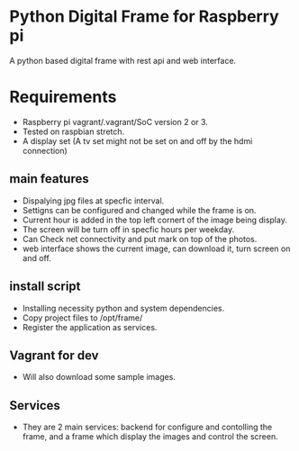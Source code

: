 # Python Digital Frame for Raspberry pi

A python based digital frame with rest api and web interface. 

# Requirements
* Raspberry pi vagrant/.vagrant/SoC version 2 or 3.
* Tested on raspbian stretch.
* A display set (A tv set might not be set on and off by the hdmi connection)

## main features
* Dispalying jpg files at specfic interval.
* Settigns can be configured and changed while the frame is on.
* Current hour is added in the top left cornert of the image being display.
* The screen will be turn off in specfic hours per weekday.
* Can Check net connectivity and put mark on top of the photos.
* web interface shows the current image, can download it, turn screen on and off.

## install script
* Installing necessity python and system dependencies.
* Copy project files to /opt/frame/
* Register the application as services.

## Vagrant for dev
* Will also download some sample images.

## Services
* They are 2 main services: backend for configure and contolling the frame, and a frame which display the images and control the screen.





